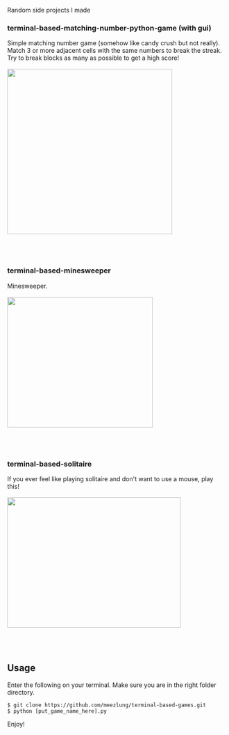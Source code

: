 Random side projects I made

### terminal-based-matching-number-python-game (with gui)
Simple matching number game (somehow like candy crush but not really). Match 3 or more adjacent cells with the same numbers to break the streak. Try to break blocks as many as possible to get a high score!
<br></br>
<img src="https://github.com/meezlung/terminal-based-games/assets/65329581/eecba0f9-d504-4979-8606-d06eacbec5f9" width="380" height="380" />
<br></br>
<br></br>

### terminal-based-minesweeper
Minesweeper. 
<br></br>
<img src="https://github.com/meezlung/terminal-based-games/assets/65329581/4255b7fd-8ff5-419b-a950-997749f78226" width="335" height="300" />
<br></br>
<br></br>

### terminal-based-solitaire
If you ever feel like playing solitaire and don't want to use a mouse, play this!
<br></br>
<img src="https://github.com/meezlung/terminal-based-games/assets/65329581/aa298166-d5a9-4e61-9a6f-6195fe953873" width="400" height="300" />
<br></br>
<br></br>


## Usage

Enter the following on your terminal. Make sure you are in the right folder directory.
```
$ git clone https://github.com/meezlung/terminal-based-games.git
$ python [put_game_name_here].py
```

Enjoy!
